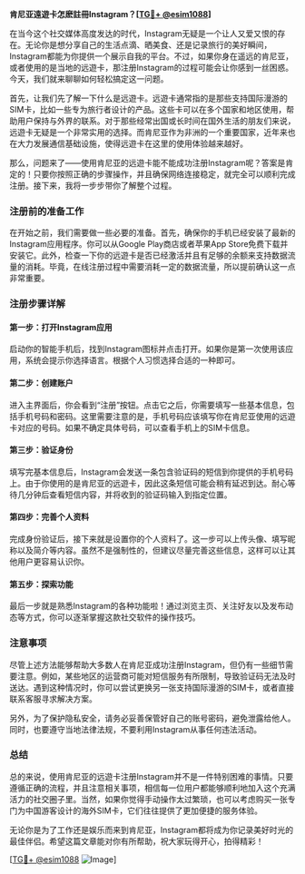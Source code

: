 **肯尼亚遠遊卡怎麽註冊Instagram？[[TG💪+ @esim1088](https://t.me/s/esim1088)]**

在当今这个社交媒体高度发达的时代，Instagram无疑是一个让人又爱又恨的存在。无论你是想分享自己的生活点滴、晒美食、还是记录旅行的美好瞬间，Instagram都能为你提供一个展示自我的平台。不过，如果你身在遥远的肯尼亚，或者使用的是当地的远遊卡，那注册Instagram的过程可能会让你感到一丝困惑。今天，我们就来聊聊如何轻松搞定这一问题。

首先，让我们先了解一下什么是远遊卡。远遊卡通常指的是那些支持国际漫游的SIM卡，比如一些专为旅行者设计的产品。这些卡可以在多个国家和地区使用，帮助用户保持与外界的联系。对于那些经常出国或长时间在国外生活的朋友们来说，远遊卡无疑是一个非常实用的选择。而肯尼亚作为非洲的一个重要国家，近年来也在大力发展通信基础设施，使得远遊卡在这里的使用体验越来越好。

那么，问题来了——使用肯尼亚的远遊卡能不能成功注册Instagram呢？答案是肯定的！只要你按照正确的步骤操作，并且确保网络连接稳定，就完全可以顺利完成注册。接下来，我将一步步带你了解整个过程。

### 注册前的准备工作

在开始之前，我们需要做一些必要的准备。首先，确保你的手机已经安装了最新的Instagram应用程序。你可以从Google Play商店或者苹果App Store免费下载并安装它。此外，检查一下你的远遊卡是否已经激活并且有足够的余额来支持数据流量的消耗。毕竟，在线注册过程中需要消耗一定的数据流量，所以提前确认这一点非常重要。

### 注册步骤详解

#### 第一步：打开Instagram应用
启动你的智能手机后，找到Instagram图标并点击打开。如果你是第一次使用该应用，系统会提示你选择语言。根据个人习惯选择合适的一种即可。

#### 第二步：创建账户
进入主界面后，你会看到“注册”按钮。点击它之后，你需要填写一些基本信息，包括手机号码和密码。这里需要注意的是，手机号码应该填写你在肯尼亚使用的远遊卡对应的号码。如果不确定具体号码，可以查看手机上的SIM卡信息。

#### 第三步：验证身份
填写完基本信息后，Instagram会发送一条包含验证码的短信到你提供的手机号码上。由于你使用的是肯尼亚的远遊卡，因此这条短信可能会稍有延迟到达。耐心等待几分钟后查看短信内容，并将收到的验证码输入到指定位置。

#### 第四步：完善个人资料
完成身份验证后，接下来就是设置你的个人资料了。这一步可以上传头像、填写昵称以及简介等内容。虽然不是强制性的，但建议尽量完善这些信息，这样可以让其他用户更容易认识你。

#### 第五步：探索功能
最后一步就是熟悉Instagram的各种功能啦！通过浏览主页、关注好友以及发布动态等方式，你可以逐渐掌握这款社交软件的操作技巧。

### 注意事项

尽管上述方法能够帮助大多数人在肯尼亚成功注册Instagram，但仍有一些细节需要注意。例如，某些地区的运营商可能对短信服务有所限制，导致验证码无法及时送达。遇到这种情况时，你可以尝试更换另一张支持国际漫游的SIM卡，或者直接联系客服寻求解决方案。

另外，为了保护隐私安全，请务必妥善保管好自己的账号密码，避免泄露给他人。同时，也要遵守当地法律法规，不要利用Instagram从事任何违法活动。

### 总结

总的来说，使用肯尼亚的远遊卡注册Instagram并不是一件特别困难的事情。只要遵循正确的流程，并且注意相关事项，相信每一位用户都能够顺利地加入这个充满活力的社交圈子里。当然，如果你觉得手动操作太过繁琐，也可以考虑购买一张专门为中国游客设计的海外SIM卡，它们往往提供了更加便捷的服务体验。

无论你是为了工作还是娱乐而来到肯尼亚，Instagram都将成为你记录美好时光的最佳伴侣。希望这篇文章能对你有所帮助，祝大家玩得开心，拍得精彩！

[[TG💪+ @esim1088](https://t.me/s/esim1088) ![Image](https://i.postimg.cc/4NQfJmqS/Snipaste-2025-05-13-00-14-12.png)]
